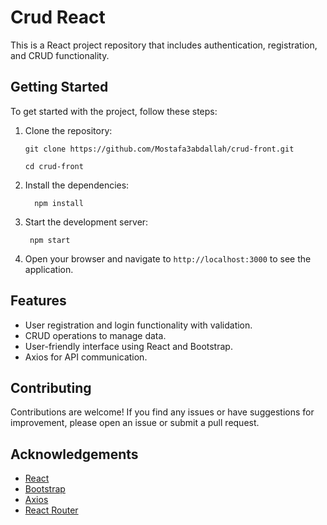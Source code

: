 # Crud React

This is a React project repository that includes authentication, registration, and CRUD functionality.

## Getting Started

To get started with the project, follow these steps:

1. Clone the repository:  

    ```
    git clone https://github.com/Mostafa3abdallah/crud-front.git   
    ```  
    ```
    cd crud-front
    ```

2. Install the dependencies:  

    ```
      npm install
    ```

3. Start the development server:  
    ```
     npm start
    ```

4. Open your browser and navigate to `http://localhost:3000` to see the application.

## Features

- User registration and login functionality with validation.
- CRUD operations to manage data.
- User-friendly interface using React and Bootstrap.
- Axios for API communication.

## Contributing

Contributions are welcome! If you find any issues or have suggestions for improvement, please open an issue or submit a pull request.

## Acknowledgements

- [React](https://reactjs.org/)
- [Bootstrap](https://getbootstrap.com/)
- [Axios](https://axios-http.com/)
- [React Router](https://reactrouter.com/)

